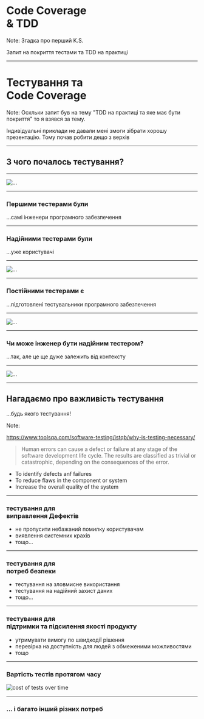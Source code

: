 # Code Coverage <br> & TDD

Note:
Згадка про перший K.S.

Запит на покриття тестами та TDD на практиці

--- --- --- ---

# Тестування та <br> Code Coverage <!-- .element: class="fit-text" -->

Note:
Оскльки запит був на тему "TDD на практиці та яке має бути покриття" то я взявся за тему.

Індивідуальні приклади не давали мені змоги зібрати хорошу презентацію. Тому почав робити дещо з верхів

--- --- --- ---

## З чого почалось тестування?

--- ---

![…](https://media.tenor.com/UO9lQvgUnTAAAAAd/eat-taste.gif)

--- ---

### Першими тестерами були <br>

…самі інженери програмного забезпечення

--- ---

### Надійними тестерами були <br>

…уже користувачі

--- ---

![…](https://media.tenor.com/QlNb5r1f0YUAAAAd/excellent-lecker.gif)

--- ---

### Постійними тестерами є <br>

…підготовлені тестувальники програмного забезпечення

--- ---

![…](https://media.tenor.com/ExLi2aiDX5UAAAAC/mr-bean-rowan-atkinson.gif)

--- ---

### Чи може інженер бути надійним тестером?

…так, але це ще дуже залежить від контексту

--- ---

![…](https://media.tenor.com/Cch_yuvu9dsAAAAC/depends-on-what-depends.gif)

--- --- --- ---

## Нагадаємо про важливість тестування

…будь якого тестування! <!-- .element: class="fragment" data-fragment-index="1" -->

Note:

<https://www.toolsqa.com/software-testing/istqb/why-is-testing-necessary/>

> Human errors can cause a defect or failure at any stage of the software development life cycle. The results are classified as trivial or catastrophic, depending on the consequences of the error.

* To identify defects anf failures
* To reduce flaws in the component or system
* Increase the overall quality of the system

--- ---

### тестування для <br> виправлення Дефектів

* не пропусити небажаний помилку користувачам <!-- .element: class="fragment" data-fragment-index="1" -->
* виявлення системних крахів <!-- .element: class="fragment" data-fragment-index="2" -->
* тощо… <!-- .element: class="fragment" data-fragment-index="3" -->

--- ---

### тестування для <br> потреб безпеки

* тестування на зловмисне використання <!-- .element: class="fragment" data-fragment-index="1" -->
* тестування на надійний захист даних <!-- .element: class="fragment" data-fragment-index="2" -->
* тощо… <!-- .element: class="fragment" data-fragment-index="3" -->

--- ---

### тестування для <br> підтримки та підсилення якості продукту

* утримувати вимогу по швидкодії рішення <!-- .element: class="fragment" data-fragment-index="1" -->
* перевірка на доступність для людей з обмеженими можливостями <!-- .element: class="fragment" data-fragment-index="2" -->
* тощо <!-- .element: class="fragment" data-fragment-index="3" -->

--- ---

### Вартість тестів протягом часу <!-- .element: class="fit-text" -->

<img class="r-stretch" src="https://www.karllhughes.com/assets/img/cost-of-tests-over-time.png" alt="cost of tests over time" />

--- ---

### … і багато інший різних потреб
